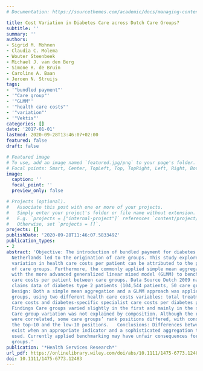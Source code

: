 ```yaml
---
# Documentation: https://sourcethemes.com/academic/docs/managing-content/

title: Cost Variation in Diabetes Care across Dutch Care Groups?
subtitle: ''
summary: ''
authors:
- Sigrid M. Mohnen
- Claudia C. Molema
- Wouter Steenbeek
- Michael J. van den Berg
- Simone R. de Bruin
- Caroline A. Baan
- Jeroen N. Struijs
tags:
- '"bundled payment"'
- '"Care group"'
- '"GLMM"'
- '"health care costs"'
- '"variation"'
- '"Vektis"'
categories: []
date: '2017-01-01'
lastmod: 2020-09-28T13:46:07+02:00
featured: false
draft: false

# Featured image
# To use, add an image named `featured.jpg/png` to your page's folder.
# Focal points: Smart, Center, TopLeft, Top, TopRight, Left, Right, BottomLeft, Bottom, BottomRight.
image:
  caption: ''
  focal_point: ''
  preview_only: false

# Projects (optional).
#   Associate this post with one or more of your projects.
#   Simply enter your project's folder or file name without extension.
#   E.g. `projects = ["internal-project"]` references `content/project/deep-learning/index.md`.
#   Otherwise, set `projects = []`.
projects: []
publishDate: '2020-09-28T11:46:07.583349Z'
publication_types:
- 2
abstract: 'Objective: The introduction of bundled payment for diabetes care in the
  Netherlands led to the origination of care groups. This study explored to what extent
  variation in health care costs per patient can be attributed to the performance
  of care groups. Furthermore, the commonly applied simple mean aggregation was compared
  with the more advanced generalized linear mixed model (GLMM) to benchmark health
  care costs per patient between care groups. Data Source Dutch 2009 nationwide insurance
  claims data of diabetes type 2 patients (104,544 patients, 50 care groups).   Study
  Design: Both a simple mean aggregation and a GLMM approach was applied to rank care
  groups, using two different health care costs variables: total treatment health
  care costs and diabetes-specific specialist care costs per diabetes patient. Principal
  Findings Care groups varied slightly in the first and mainly in the second indicator.
  Care group variation was not explained by composition. Although the ranking methods
  were correlated, some care groups’ rank positions differed, with consequences on
  the top-10 and the low-10 positions.   Conclusions: Differences between care groups
  exist when an appropriate indicator and a sophisticated aggregation technique is
  used. Currently applied benchmarking may have unfair consequences for some care
  groups.'
publication: '*Health Services Research*'
url_pdf: https://onlinelibrary.wiley.com/doi/abs/10.1111/1475-6773.12483
doi: 10.1111/1475-6773.12483
---
```

